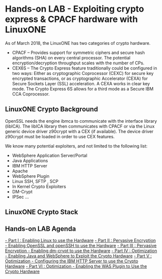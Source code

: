 # Hands-on LAB - Exploiting crypto express & CPACF hardware with LinuxONE
As of March 2018, the LinuxONE has two categories of crypto hardware.
- CPACF – Provides support for symmetric ciphers and secure hash algorithms (SHA) on every central processor. The potential encryption/decryption throughput scales with the number of CPs.
- CEX6S – The Crypto Express feature traditionally could be configured in two ways: Either as cryptographic Coprocessor (CEXC) for secure key encrypted transactions, or as cryptographic Accelerator (CEXA) for Secure Sockets Layer (SSL) acceleration. A CEXA works in clear key mode. The Crypto Express 6S allows for a third mode as a Secure IBM CCA Coprocessor.

## LinuxONE Crypto Background
OpenSSL needs the engine ibmca to communicate with the interface library (libICA). The libICA library then communicates with CPACF or via the Linux generic device driver z90crypt with a CEX (if available). The device driver z90crypt must be loaded in order to use CEX features.

We know many potential exploiters, and not limited to the following list:
- WebSphere Application Server/Portal
- Java Applications
- IBM HTTP Server
- Apache
- WebSphere Plugin
- Linux SSH, SFTP , SCP
- In Kernel Crypto Exploiters
- DM-Crypt
- IPSec
...

## LinuxONE Crypto Stack
<crypto stack picture here>
  
## Hands-on LAB Agenda
[- Part I : Enabling Linux to use the Hardware](https://www.google.com)
[- Part II : Pervasive Encryption - Enabling OpenSSL and openSSH to use the Hardware](https://www.google.com)
[- Part III : Pervasive Encryption - Enabling dm-crypt to use the Hardware](https://www.google.com)
[- Part IV : Optimization - Enabling Java and WebSphere to Exploit the Crypto Hardware](https://www.google.com)
[- Part V : Optimization - Configuring the IBM HTTP Server to use the Crypto Hardware](https://www.google.com)
[- Part VI : Optimization - Enabling the WAS Plugin to Use the Crypto Hardware](https://www.google.com)


